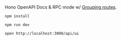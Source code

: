 Hono OpenAPI Docs & RPC mode w/ [Grouping routes](https://hono.dev/examples/grouping-routes-rpc).

```shell
npm install
```

```shell
npm run dev
```

```shell
open http://localhost:3000/api/ui
```